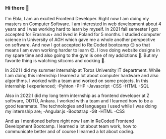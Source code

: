 
### Hi there 👋

<!--
**eblaekerdiker/eblaekerdiker** is a ✨ _special_ ✨ repository because its `README.md` (this file) appears on your GitHub profile.

Here are some ideas to get you started:

- 🔭 I’m currently working on ...
- 🌱 I’m currently learning ...
- 👯 I’m looking to collaborate on ...
- 🤔 I’m looking for help with ...
- 💬 Ask me about ...
- 📫 How to reach me: ...
- 😄 Pronouns: ...
- ⚡ Fun fact: ...
-->
I'm Ebla, I am an excited Frontend Developer. Right now I am doing my masters on Computer Software. I am interested in web development about 4 years and I was working hard to learn by myself. In 2021 fall semester I got accepted for Erasmus+ and lived in Poland for 5 months. I studied computer science in University of AGH which gave me a whole another perspective on software. And now I got accepted to Re:Coded bootcamp :smirk: so that means I am even working harder to learn :relieved:. I love doing website designs in my spare time and also going to the gym is one of my addictions :muscle:. But my favorite thing is watching sitcoms and cooking :purple_heart:. 

In 2021 I did my summer internship at Toros University IT department. While I am doing this internship I learned a lot about computer hardware and also algorithms. I worked with a team and worked on some projects. In this internship I experienced;
-Pyhton
-PHP
-Javascript
-CSS
-HTML
-SQL

Also in 2022 I did my long term internship as a frontend developer at Z software, ODTÜ, Ankara. I worked with a team and I learned how to be a good teammate. The technologies and languages I used while I was doing my internship are;
-Angular.js
-Bootstrap
-Git
-HTML
-CSS

And as I mentioned before right now I am in ReCoded Frontend Development Bootcamp. I learned a lot about team work, how to communicate better and of course I learned a lot about coding. 
